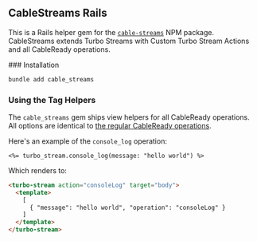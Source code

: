 ## CableStreams Rails

This is a Rails helper gem for the [`cable-streams`](https://github.com/marcoroth/cable-streams) NPM package. CableStreams extends Turbo Streams with Custom Turbo Stream Actions and all CableReady operations.

### Installation

```bash
bundle add cable_streams
```

### Using the Tag Helpers

The `cable_streams` gem ships view helpers for all CableReady operations. All options are identical to [the regular CableReady operations](https://cableready.stimulusreflex.com/v/v5/reference/operations).

Here's an example of the `console_log` operation:

```html+erb
<%= turbo_stream.console_log(message: "hello world") %>
```

Which renders to:
```html
<turbo-stream action="consoleLog" target="body">
  <template>
    [
      { "message": "hello world", "operation": "consoleLog" }
    ]
  </template>
</turbo-stream>
```
